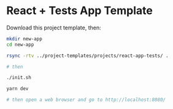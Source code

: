
# React + Tests App Template

Download this project template, then:

```sh
mkdir new-app
cd new-app

rsync -rtv ../project-templates/projects/react-app-tests/ .

# then

./init.sh

yarn dev

# then open a web browser and go to http://localhost:8080/
```